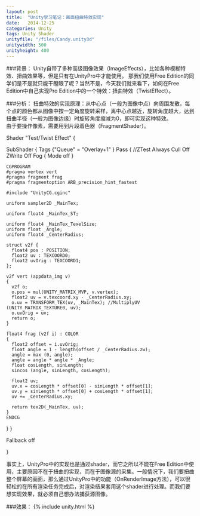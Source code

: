 ```yaml
---
layout: post
title:  "Unity学习笔记：画面扭曲特效实现"
date:   2014-12-25
categories: Unity
tags: Unity Shader
unityfile: "/files/Candy.unity3d"
unitywidth: 500
unityheight: 400
---
```


###背景：
Unity自带了多种高级图像效果（ImageEffects），比如各种模糊特效、扭曲效果等，但是只有在UnityPro中才能使用。
那我们使用Free Edition的同学们是不是就只能干瞪眼了呢？当然不是，今天我们就来看下，如何在Free Edition中自己实现Pro Edition中的一个特效：扭曲特效（TwistEffect）。

###分析：
扭曲特效的实现原理：从中心点（一般为图像中点）向周围发散，每个点的颜色都从图像中按一定角度旋转采样，离中心点越近，旋转角度越大，达到扭曲半径（一般为图像边缘）时旋转角度缩减为0，即可实现这种特效。<br>
由于要操作像素，需要用到片段着色器（FragmentShader）。 <br>


Shader "Test/Twist Effect" {

SubShader
{
  Tags {"Queue" = "Overlay+1" }
  Pass
  {
    //ZTest Always Cull Off ZWrite Off
    Fog { Mode off }

    CGPROGRAM
    #pragma vertex vert
    #pragma fragment frag
    #pragma fragmentoption ARB_precision_hint_fastest 

    #include "UnityCG.cginc"

    uniform sampler2D _MainTex;

    uniform float4 _MainTex_ST;

    uniform float4 _MainTex_TexelSize;
    uniform float _Angle;
    uniform float4 _CenterRadius;

    struct v2f {
      float4 pos : POSITION;
      float2 uv : TEXCOORD0;
      float2 uvOrig : TEXCOORD1;
    };

    v2f vert (appdata_img v)
    {
      v2f o;
      o.pos = mul(UNITY_MATRIX_MVP, v.vertex);
      float2 uv = v.texcoord.xy - _CenterRadius.xy;
      o.uv = TRANSFORM_TEX(uv, _MainTex); //MultiplyUV (UNITY_MATRIX_TEXTURE0, uv);
      o.uvOrig = uv;
      return o;
    }

    float4 frag (v2f i) : COLOR
    {
      float2 offset = i.uvOrig;
      float angle = 1 - length(offset / _CenterRadius.zw);
      angle = max (0, angle);
      angle = angle * angle * _Angle;
      float cosLength, sinLength;
      sincos (angle, sinLength, cosLength);
  
      float2 uv;
      uv.x = cosLength * offset[0] - sinLength * offset[1];
      uv.y = sinLength * offset[0] + cosLength * offset[1];
      uv += _CenterRadius.xy;
  
      return tex2D(_MainTex, uv);
    }
    ENDCG

  }
}

Fallback off

}


事实上，UnityPro中的实现也是通过shader，而它之所以不能在Free Edition中使用，主要原因不在于扭曲的实现，而在于图像源的采集。一般情况下，我们要扭曲整个屏幕的画面，那么通过UnityPro中的功能（OnRenderImage方法），可以很轻松的在所有渲染任务完成后，对渲染结果套用这个shader进行处理。而我们要想实现效果，就必须自己想办法捕获源图像。


###效果：
{% include unity.html %}